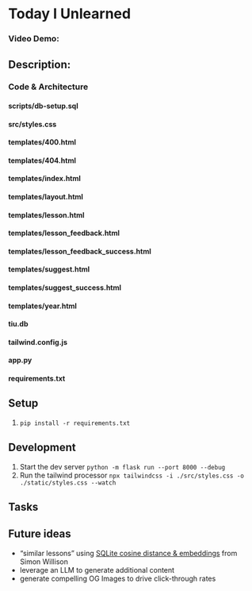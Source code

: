 # Today I Unlearned
### Video Demo:  <URL HERE>
## Description:
[//]: # (TODO)
### Code & Architecture
[//]: # (todo: what each of the files you wrote for the project contains and does, & if you debated certain design 
          choices, explaining why you made them.)
#### scripts/db-setup.sql
#### src/styles.css
#### templates/400.html
#### templates/404.html
#### templates/index.html
#### templates/layout.html
#### templates/lesson.html
#### templates/lesson_feedback.html
#### templates/lesson_feedback_success.html
#### templates/suggest.html
#### templates/suggest_success.html
#### templates/year.html
#### tiu.db
#### tailwind.config.js
#### app.py
#### requirements.txt

## Setup

1. `pip install -r requirements.txt`

## Development

1. Start the dev server `python -m flask run --port 8000 --debug`
2. Run the tailwind processor `npx tailwindcss -i ./src/styles.css -o ./static/styles.css --watch`

## Tasks
[//]: # (TODO: ensure the layout is fully responsive)
[//]: # (TODO: ensure no unhandled error cases)
[//]: # (TODO: check I've sufficiently commented the code)
[//]: # (TODO: double check I've fully met the requirements in the spec)
[//]: # (TODO: unit tests?)
[//]: # (TODO: analytics?)
[//]: # (TODO: dark mode?)
[//]: # (TODO: sitemap.xml ??)

## Future ideas

- “similar lessons” using [SQLite cosine distance & embeddings](https://youtu.be/ArnMdc-ICCM?si=0wtGVZ8CEUOKKDLP) from
  Simon Willison
- leverage an LLM to generate additional content
- generate compelling OG Images to drive click-through rates

[//]: # (TODO: write full README - per the spec)
[//]: # (TODO: walkthru video - up to 3mins Your video should somehow include your project’s title, your name, 
          your city and country, and any other details that you’d like to convey to viewers.)
